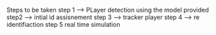 Steps to be taken 
step 1  --> PLayer detection using the model provided 
step2 --> intial id assisnement 
step 3 --> tracker player 
step 4 --> re identifiaction 
step 5 real time simulation 